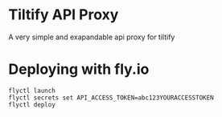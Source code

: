 # Tiltify API Proxy

A very simple and exapandable api proxy for tiltify

# Deploying with fly.io

```
flyctl launch
flyctl secrets set API_ACCESS_TOKEN=abc123YOURACCESSTOKEN
flyctl deploy
```
